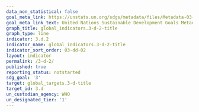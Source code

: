 ```yaml
---
data_non_statistical: false
goal_meta_link: https://unstats.un.org/sdgs/metadata/files/Metadata-03-0D-02.pdf
goal_meta_link_text: United Nations Sustainable Development Goals Metadata (pdf 865kB)
graph_title: global_indicators.3-d-2-title
graph_type: line
indicator: 3.d.2
indicator_name: global_indicators.3-d-2-title
indicator_sort_order: 03-dd-02
layout: indicator
permalink: /3-d-2/
published: true
reporting_status: notstarted
sdg_goal: '3'
target: global_targets.3-d-title
target_id: 3.d
un_custodian_agency: WHO
un_designated_tier: '1'
---
```

